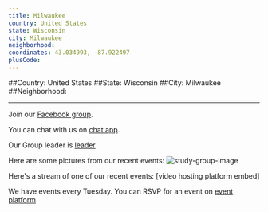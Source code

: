 ```yaml
---
title: Milwaukee
country: United States
state: Wisconsin
city: Milwaukee
neighborhood: 
coordinates: 43.034993, -87.922497
plusCode:
---
```


##Country: United States
##State: Wisconsin
##City: Milwaukee
##Neighborhood: 
*****
Join our [Facebook group](https://www.facebook.com/groups/free.code.camp.milwaukee).

You can chat with us on [chat app]().

Our Group leader is [leader]()

Here are some pictures from our recent events:
![study-group-image]()

Here's a stream of one of our recent events:
[video hosting platform embed]

We have events every Tuesday. You can RSVP for an event on [event platform]().
